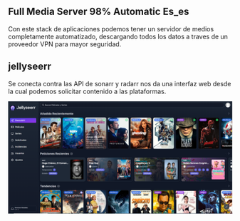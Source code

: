 ## Full Media Server 98% Automatic Es_es
Con este stack de aplicaciones podemos tener un servidor de medios completamente automatizado, descargando todos los datos a traves de un proveedor VPN para mayor seguridad.

## jellyseerr
Se conecta contra las API de sonarr y radarr nos da una interfaz web desde la cual podemos solicitar contenido a las plataformas.

![alt text](image.png)
